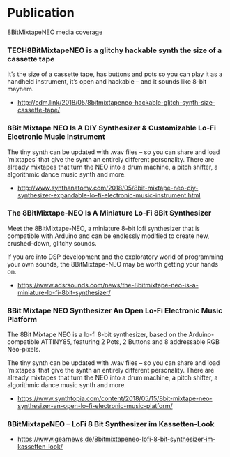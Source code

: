 # Publication

8BitMixtapeNEO media coverage

### TECH8BitMixtapeNEO is a glitchy hackable synth the size of a cassette tape
It’s the size of a cassette tape, has buttons and pots so you can play it as a handheld instrument, it’s open and hackable – and it sounds like 8-bit mayhem. 

* http://cdm.link/2018/05/8bitmixtapeneo-hackable-glitch-synth-size-cassette-tape/

### 8Bit Mixtape NEO Is A DIY Synthesizer & Customizable Lo-Fi Electronic Music Instrument

The tiny synth can be updated with .wav files – so you can share and load ‘mixtapes’ that give the synth an entirely different personality. There are already mixtapes that turn the NEO into a drum machine, a pitch shifter, a algorithmic dance music synth and more.

* http://www.synthanatomy.com/2018/05/8bit-mixtape-neo-diy-synthesizer-expandable-lo-fi-electronic-music-instrument.html

### The 8BitMixtape-NEO Is A Miniature Lo-Fi 8Bit Synthesizer

Meet the 8BitMixtape-NEO, a miniature 8-bit lofi synthesizer that is compatible with Arduino and can be endlessly modified to create new, crushed-down, glitchy sounds.

If you are into DSP development and the exploratory world of programming your own sounds, the 8BitMixtape-NEO may be worth getting your hands on.

* https://www.adsrsounds.com/news/the-8bitmixtape-neo-is-a-miniature-lo-fi-8bit-synthesizer/

### 8Bit Mixtape NEO Synthesizer An Open Lo-Fi Electronic Music Platform

The 8Bit Mixtape NEO is a lo-fi 8-bit synthesizer, based on the Arduino-compatible ATTINY85, featuring 2 Pots, 2 Buttons and 8 addressable RGB Neo-pixels.

The tiny synth can be updated with .wav files – so you can share and load ‘mixtapes’ that give the synth an entirely different personality. There are already mixtapes that turn the NEO into a drum machine, a pitch shifter, a algorithmic dance music synth and more.


* https://www.synthtopia.com/content/2018/05/15/8bit-mixtape-neo-synthesizer-an-open-lo-fi-electronic-music-platform/

### 8BitMixtapeNEO – LoFi 8 Bit Synthesizer im Kassetten-Look

* https://www.gearnews.de/8bitmixtapeneo-lofi-8-bit-synthesizer-im-kassetten-look/